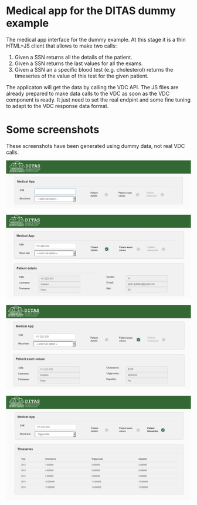 # Medical app for the DITAS dummy example

The medical app interface for the dummy example. At this stage it is a thin HTML+JS client that allows to make two calls:
1. Given a SSN returns all the details of the patient.
2. Given a SSN returns the last values for all the exams.
3. Given a SSN an a specific blood test (e.g. cholesterol) returns the timeseries of the value of this test for the given patient.

The applicaton will get the data by calling the VDC API. The JS files are already prepared to make data calls to the VDC as soon as the VDC component is ready. It just need to set the real endpint and some fine tuning to adapt to the VDC response data format.

# Some screenshots

These screenshots have been generated using dummy data, not real VDC calls.

![sh1](screenshots/sh_1.jpg)

![sh2](screenshots/sh_2.jpg)

![sh3](screenshots/sh_3.jpg)

![sh4](screenshots/sh_4.jpg)
